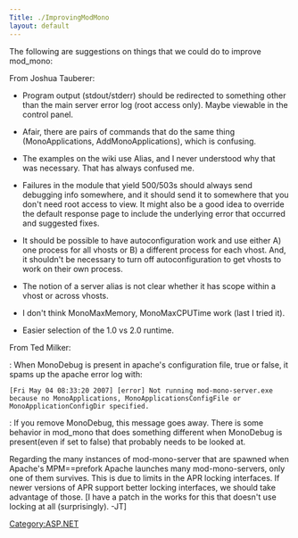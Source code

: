 ```yaml
---
Title: ./ImprovingModMono
layout: default
---
```


The following are suggestions on things that we could do to improve
mod\_mono:

From Joshua Tauberer:

-   Program output (stdout/stderr) should be redirected to something
    other than the main server error log (root access only). Maybe
    viewable in the control panel.

-   Afair, there are pairs of commands that do the same thing
    (MonoApplications, AddMonoApplications), which is confusing.

-   The examples on the wiki use Alias, and I never understood why that
    was necessary. That has always confused me.

-   Failures in the module that yield 500/503s should always send
    debugging info somewhere, and it should send it to somewhere that
    you don't need root access to view. It might also be a good idea to
    override the default response page to include the underlying error
    that occurred and suggested fixes.

-   It should be possible to have autoconfiguration work and use either
    A) one process for all vhosts or B) a different process for each
    vhost. And, it shouldn't be necessary to turn off autoconfiguration
    to get vhosts to work on their own process.

-   The notion of a server alias is not clear whether it has scope
    within a vhost or across vhosts.

-   I don't think MonoMaxMemory, MonoMaxCPUTime work (last I tried it).

-   Easier selection of the 1.0 vs 2.0 runtime.

From Ted Milker:

:   When MonoDebug is present in apache's configuration file, true or
    false, it spams up the apache error log with:

`[Fri May 04 08:33:20 2007] [error] Not running mod-mono-server.exe `\
`because no MonoApplications, MonoApplicationsConfigFile or `\
`MonoApplicationConfigDir specified.`

:   If you remove MonoDebug, this message goes away. There is some
    behavior in mod\_mono that does something different when MonoDebug
    is present(even if set to false) that probably needs to be looked
    at.

Regarding the many instances of mod-mono-server that are spawned when
Apache's MPM==prefork Apache launches many mod-mono-servers, only one of
them survives. This is due to limits in the APR locking interfaces. If
newer versions of APR support better locking interfaces, we should take
advantage of those. [I have a patch in the works for this that doesn't
use locking at all (surprisingly). -JT]

<Category:ASP.NET>
